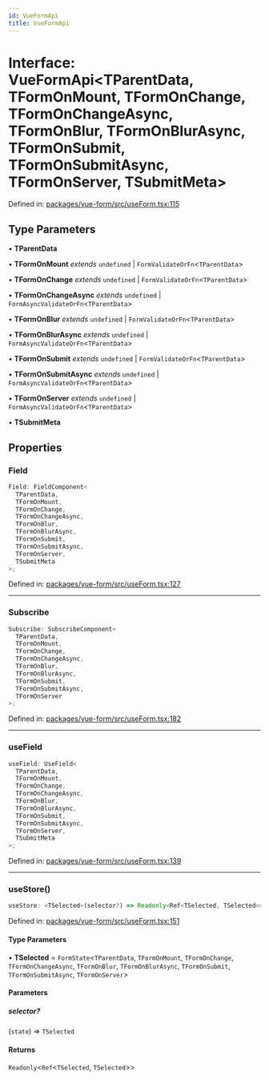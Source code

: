 ```yaml
---
id: VueFormApi
title: VueFormApi
---
```


<!-- DO NOT EDIT: this page is autogenerated from the type comments -->

# Interface: VueFormApi\<TParentData, TFormOnMount, TFormOnChange, TFormOnChangeAsync, TFormOnBlur, TFormOnBlurAsync, TFormOnSubmit, TFormOnSubmitAsync, TFormOnServer, TSubmitMeta\>

Defined in: [packages/vue-form/src/useForm.tsx:115](https://github.com/TanStack/form/blob/main/packages/vue-form/src/useForm.tsx#L115)

## Type Parameters

• **TParentData**

• **TFormOnMount** _extends_ `undefined` \| `FormValidateOrFn`\<`TParentData`\>

• **TFormOnChange** _extends_ `undefined` \| `FormValidateOrFn`\<`TParentData`\>

• **TFormOnChangeAsync** _extends_ `undefined` \| `FormAsyncValidateOrFn`\<`TParentData`\>

• **TFormOnBlur** _extends_ `undefined` \| `FormValidateOrFn`\<`TParentData`\>

• **TFormOnBlurAsync** _extends_ `undefined` \| `FormAsyncValidateOrFn`\<`TParentData`\>

• **TFormOnSubmit** _extends_ `undefined` \| `FormValidateOrFn`\<`TParentData`\>

• **TFormOnSubmitAsync** _extends_ `undefined` \| `FormAsyncValidateOrFn`\<`TParentData`\>

• **TFormOnServer** _extends_ `undefined` \| `FormAsyncValidateOrFn`\<`TParentData`\>

• **TSubmitMeta**

## Properties

### Field

```ts
Field: FieldComponent<
  TParentData,
  TFormOnMount,
  TFormOnChange,
  TFormOnChangeAsync,
  TFormOnBlur,
  TFormOnBlurAsync,
  TFormOnSubmit,
  TFormOnSubmitAsync,
  TFormOnServer,
  TSubmitMeta
>;
```

Defined in: [packages/vue-form/src/useForm.tsx:127](https://github.com/TanStack/form/blob/main/packages/vue-form/src/useForm.tsx#L127)

---

### Subscribe

```ts
Subscribe: SubscribeComponent<
  TParentData,
  TFormOnMount,
  TFormOnChange,
  TFormOnChangeAsync,
  TFormOnBlur,
  TFormOnBlurAsync,
  TFormOnSubmit,
  TFormOnSubmitAsync,
  TFormOnServer
>;
```

Defined in: [packages/vue-form/src/useForm.tsx:182](https://github.com/TanStack/form/blob/main/packages/vue-form/src/useForm.tsx#L182)

---

### useField

```ts
useField: UseField<
  TParentData,
  TFormOnMount,
  TFormOnChange,
  TFormOnChangeAsync,
  TFormOnBlur,
  TFormOnBlurAsync,
  TFormOnSubmit,
  TFormOnSubmitAsync,
  TFormOnServer,
  TSubmitMeta
>;
```

Defined in: [packages/vue-form/src/useForm.tsx:139](https://github.com/TanStack/form/blob/main/packages/vue-form/src/useForm.tsx#L139)

---

### useStore()

```ts
useStore: <TSelected>(selector?) => Readonly<Ref<TSelected, TSelected>>;
```

Defined in: [packages/vue-form/src/useForm.tsx:151](https://github.com/TanStack/form/blob/main/packages/vue-form/src/useForm.tsx#L151)

#### Type Parameters

• **TSelected** = `FormState`\<`TParentData`, `TFormOnMount`, `TFormOnChange`, `TFormOnChangeAsync`, `TFormOnBlur`, `TFormOnBlurAsync`, `TFormOnSubmit`, `TFormOnSubmitAsync`, `TFormOnServer`\>

#### Parameters

##### selector?

(`state`) => `TSelected`

#### Returns

`Readonly`\<`Ref`\<`TSelected`, `TSelected`\>\>
